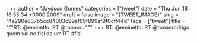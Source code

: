
+++
author = "Jaydson Gomes"
categories = ["tweet"]
date = "Thu Jun 18 18:55:34 +0000 2009"
draft = false
image = "{TWEET_IMAGE}"
slug = "4e290e637b5cc84003c99af69f899af9f0cff44d"
tags = ["tweet"]
title = """RT: @eminetto: RT @ronanr..."""
+++
RT: @eminetto: RT @ronanrodrigo: quem vai no fisl da um RT #fisl
